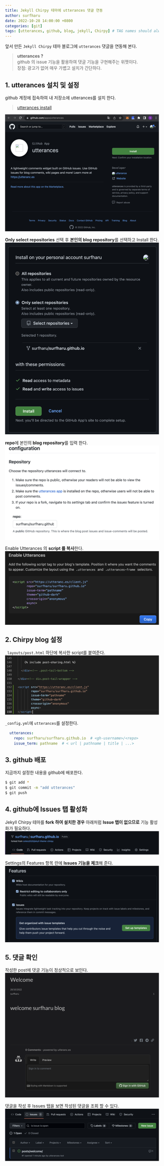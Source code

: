 ```yaml
---
title: Jekyll Chirpy 테마에 utterances 댓글 연동
author: surfharu
date: 2022-10-28 14:00:00 +0800
categories: [git]
tags: [utterances, github, blog, jekyll, Chirpy] # TAG names should always be lowercase
---
```


앞서 만든 `Jekyll Chirpy` 테마 블로그에 `utterances` 댓글을 연동해 본다. 

> **utterances ?**   
> github 의 issue 기능을 활용하여 댓글 기능을 구현해주는 위젯이다.   
> 장점: 광고가 없어 매우 가볍고 설치가 간단하다.

## 1. utterances 설치 및 설정
github 계정에 접속하여 내 저장소에 utterances를 설치 한다.
> [utterances install](https://github.com/apps/utterances)

![](/assets/images/github-4-1.png)

**Only select repositories** 선택 후 **본인의 blog repository**를 선택하고 Install 한다.
![](/assets/images/github-4-2.png)

**repo**에 본인의 **blog repository**를 입력 한다.
![](/assets/images/github-4-3.png)

Enable Utterances 의 **script 를 복사**한다.
![](/assets/images/github-4-4.png)


## 2. Chirpy blog 설정
`_layouts/post.html` 하단에 복사한 script를 붙여준다.
![](/assets/images/github-4-5.png)

`_config.yml`에 `utterances`를 설정한다.  

```yaml
  utterances:
    repo: surfharu/surfharu.github.io  # <gh-username>/<repo>
    issue_term: pathname  # < url | pathname | title | ...>
```

## 3. github 배포
지금까지 설정한 내용을 github에 배포한다.
```bash
$ git add *
$ git commit -m "add utterances"
$ git push
```

## 4. github에 Issues 탭 활성화
Jekyll Chirpy 테마를 **fork 하여 설치한 경우** 아래처럼 **Issue 탭이 없으므로** 기능 활성화가 필요하다.
![](/assets/images/github-4-6.png)

Settings의 Features 항목 란에 **Issues 기능을 체크**해 준다. 
![](/assets/images/github-4-7.png)

## 5. 댓글 확인
작성한 post에 댓글 기능이 정상적으로 보인다.
![](/assets/images/github-4-8.png)

댓글을 작성 후 Issues 탭을 보면 작성된 댓글을 조회 할 수 있다.
![](/assets/images/github-4-9.png)